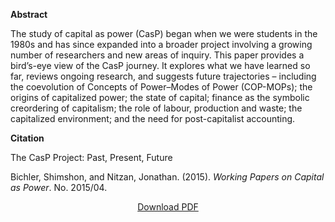 <b>Abstract</b>

The study of capital as power (CasP) began when we were students in the 1980s and has since expanded into a broader project involving a growing number of researchers and new areas of inquiry. This paper provides a bird’s-eye view of the CasP journey. It explores what we have learned so far, reviews ongoing research, and suggests future trajectories – including the coevolution of Concepts of Power–Modes of Power (COP-MOPs); the origins of capitalized power; the state of capital; finance as the symbolic creordering of capitalism; the role of labour, production and waste; the capitalized environment; and the need for post-capitalist accounting.

<b>Citation</b>

The CasP Project: Past, Present, Future

Bichler, Shimshon, and Nitzan, Jonathan. (2015). <i>Working Papers on Capital as Power</i>. No. 2015/04. 


<div style="text-align:center">
<a href="https://bnarchives.yorku.ca/466/2/20151200_bn_the_casp_project_wpcap.pdf">Download PDF</a>
</div>


